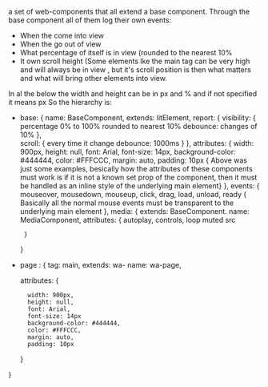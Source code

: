 a set of web-components that all extend a base component. Through the base component all of them log their own events:
- When the come into view
- When the go out of view
-  What percentage of itself is in view (rounded to the nearest 10%
- It own scroll height (Some elements lke the main tag can be very high and will always be in view , but it's scroll position is then what matters and what will bring other elements into view.

In al the below the width and height can be in px and % and if not specified it means px
So the hierarchy is:
- base: {
       name: BaseComponent,
       extends: litElement,
       report: {
           visibility: {
               percentage 0% to 100% rounded to nearest 10%
               debounce: changes of 10%
           },           
           scroll: {
              every time it change
              debounce: 1000ms
           }
       }, 
       attributes: {
           width: 900px,
           height: null,
           font: Arial,
           font-size: 14px,
           background-color: #444444,
           color: #FFFCCC,
           margin: auto,
           padding: 10px
          { Above was just some examples,  besically how the attributes of these components must work is if it is not a known set prop of the component, then it must be handled as an inline style of the underlying main element}
     },
     events: {
         mouseover,
         mousedown,
         mouseup,
         click,
         drag,
         load,
         unload,
         ready
         { Basically all the normal mouse events must be transparent to the underlying main element
   },
   media:  {
        extends: BaseComponent.
        name: MediaComponent,
        attributes: {
            autoplay,
            controls,
            loop
            muted
            src

       }
   }
- page : {
    tag: main,
    extends: wa-
    name: wa-page,
    
    attributes: {
        
        width: 900px,
        height: null,
        font: Arial,
        font-size: 14px
        background-color: #444444,
        color: #FFFCCC,
        margin: auto,
        padding: 10px

    }
       
}
